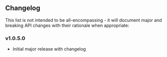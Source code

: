 <h2 class="github">Changelog</h2>

This list is not intended to be all-encompassing - it will document major and breaking API changes with their rationale when appropriate:

### v1.0.5.0
- Initial major release with changelog
###
